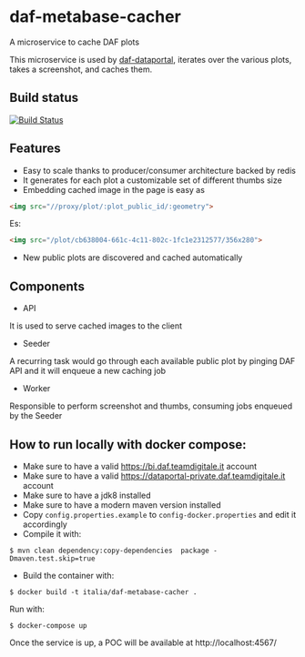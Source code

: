 # daf-metabase-cacher

A microservice to cache DAF plots

This microservice is used by [daf-dataportal](https://github.com/italia/daf-dataportal),
iterates over the various plots, takes a screenshot, and caches them.

## Build status

[![Build Status](https://travis-ci.org/taganaka/daf-metabase-cacher.svg?branch=master)](https://travis-ci.org/taganaka/daf-metabase-cacher)


## Features

* Easy to scale thanks to producer/consumer architecture backed by redis 
* It generates for each plot a customizable set of different thumbs size
* Embedding cached image in the page is easy as
 ```html
<img src="//proxy/plot/:plot_public_id/:geometry">
```
Es:
```html
<img src="/plot/cb638004-661c-4c11-802c-1fc1e2312577/356x280">
```

* New public plots are discovered and cached automatically

## Components

* API

It is used to serve cached images to the client

* Seeder

A recurring task would go through each available public plot by pinging DAF API and it will enqueue a new caching job

 
* Worker

Responsible to perform screenshot and thumbs, consuming jobs enqueued by the Seeder

## How to run locally with docker compose:

* Make sure to have a valid https://bi.daf.teamdigitale.it account
* Make sure to have a valid https://dataportal-private.daf.teamdigitale.it account
* Make sure to have a jdk8 installed
* Make sure to have a modern maven version installed
* Copy ```config.properties.example``` to ```config-docker.properties``` and edit it accordingly
* Compile it with:

```
$ mvn clean dependency:copy-dependencies  package -Dmaven.test.skip=true
```

* Build the container with:
```
$ docker build -t italia/daf-metabase-cacher .
```

Run with:
```
$ docker-compose up
```

Once the service is up, a POC will be available at http://localhost:4567/



